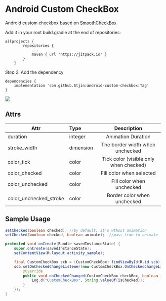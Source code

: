 # Android Custom CheckBox
Android custom checkbox based on [SmoothCheckBox](https://github.com/andyxialm/SmoothCheckBox)


Add it in your root build.gradle at the end of repositories:
```
allprojects {
		repositories {
			...
			maven { url 'https://jitpack.io' }
		}
	}
```
*Step 2*. Add the dependency

```
dependencies {
    implementation 'com.github.Stjin:android-custom-checkbox:Tag'
}
```

![](https://github.com/iGenius-Srl/android-custom-checkbox/blob/master/assets/smoothcb.gif?raw=true)

## Attrs
|Attr|Type|Description|
|---|:---|:---:|
|duration|integer|Animation Duration|
|stroke_width|dimension|The border width when unchecked|
|color_tick|color|Tick color (visible only when checked)|
|color_checked|color|Fill color when selected|
|color_unchecked|color|Fill color when unchecked|
|color_unchecked_stroke|color|Border color when unchecked|

## Sample Usage
```java
setChecked(boolean checked); //by default, it's wthout animation
setChecked(boolean checked, boolean animate);  //pass true to animate
```

```java
protected void onCreate(Bundle savedInstanceState) {
    super.onCreate(savedInstanceState);
    setContentView(R.layout.activity_sample);

    final CustomCheckBox scb = (CustomCheckBox) findViewById(R.id.scb);
    scb.setOnCheckedChangeListener(new CustomCheckBox.OnCheckedChangeListener() {
        @Override
        public void onCheckedChanged(CustomCheckBox checkBox, boolean isChecked) {
            Log.d("CustomCheckBox", String.valueOf(isChecked));
        }
    });
}
```